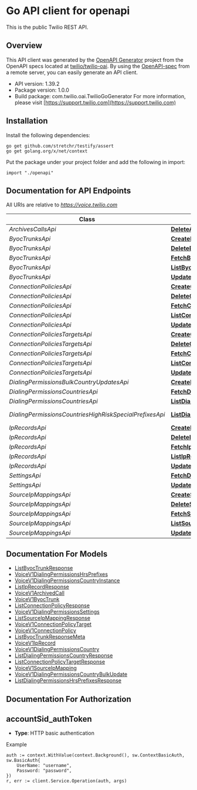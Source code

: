 # Go API client for openapi

This is the public Twilio REST API.

## Overview
This API client was generated by the [OpenAPI Generator](https://openapi-generator.tech) project from the OpenAPI specs located at [twilio/twilio-oai](https://github.com/twilio/twilio-oai/tree/main/spec).  By using the [OpenAPI-spec](https://www.openapis.org/) from a remote server, you can easily generate an API client.

- API version: 1.39.2
- Package version: 1.0.0
- Build package: com.twilio.oai.TwilioGoGenerator
For more information, please visit [https://support.twilio.com](https://support.twilio.com)

## Installation

Install the following dependencies:

```shell
go get github.com/stretchr/testify/assert
go get golang.org/x/net/context
```

Put the package under your project folder and add the following in import:

```golang
import "./openapi"
```

## Documentation for API Endpoints

All URIs are relative to *https://voice.twilio.com*

Class | Method | HTTP request | Description
------------ | ------------- | ------------- | -------------
*ArchivesCallsApi* | [**DeleteArchivedCall**](docs/ArchivesCallsApi.md#deletearchivedcall) | **Delete** /v1/Archives/{Date}/Calls/{Sid} | 
*ByocTrunksApi* | [**CreateByocTrunk**](docs/ByocTrunksApi.md#createbyoctrunk) | **Post** /v1/ByocTrunks | 
*ByocTrunksApi* | [**DeleteByocTrunk**](docs/ByocTrunksApi.md#deletebyoctrunk) | **Delete** /v1/ByocTrunks/{Sid} | 
*ByocTrunksApi* | [**FetchByocTrunk**](docs/ByocTrunksApi.md#fetchbyoctrunk) | **Get** /v1/ByocTrunks/{Sid} | 
*ByocTrunksApi* | [**ListByocTrunk**](docs/ByocTrunksApi.md#listbyoctrunk) | **Get** /v1/ByocTrunks | 
*ByocTrunksApi* | [**UpdateByocTrunk**](docs/ByocTrunksApi.md#updatebyoctrunk) | **Post** /v1/ByocTrunks/{Sid} | 
*ConnectionPoliciesApi* | [**CreateConnectionPolicy**](docs/ConnectionPoliciesApi.md#createconnectionpolicy) | **Post** /v1/ConnectionPolicies | 
*ConnectionPoliciesApi* | [**DeleteConnectionPolicy**](docs/ConnectionPoliciesApi.md#deleteconnectionpolicy) | **Delete** /v1/ConnectionPolicies/{Sid} | 
*ConnectionPoliciesApi* | [**FetchConnectionPolicy**](docs/ConnectionPoliciesApi.md#fetchconnectionpolicy) | **Get** /v1/ConnectionPolicies/{Sid} | 
*ConnectionPoliciesApi* | [**ListConnectionPolicy**](docs/ConnectionPoliciesApi.md#listconnectionpolicy) | **Get** /v1/ConnectionPolicies | 
*ConnectionPoliciesApi* | [**UpdateConnectionPolicy**](docs/ConnectionPoliciesApi.md#updateconnectionpolicy) | **Post** /v1/ConnectionPolicies/{Sid} | 
*ConnectionPoliciesTargetsApi* | [**CreateConnectionPolicyTarget**](docs/ConnectionPoliciesTargetsApi.md#createconnectionpolicytarget) | **Post** /v1/ConnectionPolicies/{ConnectionPolicySid}/Targets | 
*ConnectionPoliciesTargetsApi* | [**DeleteConnectionPolicyTarget**](docs/ConnectionPoliciesTargetsApi.md#deleteconnectionpolicytarget) | **Delete** /v1/ConnectionPolicies/{ConnectionPolicySid}/Targets/{Sid} | 
*ConnectionPoliciesTargetsApi* | [**FetchConnectionPolicyTarget**](docs/ConnectionPoliciesTargetsApi.md#fetchconnectionpolicytarget) | **Get** /v1/ConnectionPolicies/{ConnectionPolicySid}/Targets/{Sid} | 
*ConnectionPoliciesTargetsApi* | [**ListConnectionPolicyTarget**](docs/ConnectionPoliciesTargetsApi.md#listconnectionpolicytarget) | **Get** /v1/ConnectionPolicies/{ConnectionPolicySid}/Targets | 
*ConnectionPoliciesTargetsApi* | [**UpdateConnectionPolicyTarget**](docs/ConnectionPoliciesTargetsApi.md#updateconnectionpolicytarget) | **Post** /v1/ConnectionPolicies/{ConnectionPolicySid}/Targets/{Sid} | 
*DialingPermissionsBulkCountryUpdatesApi* | [**CreateDialingPermissionsCountryBulkUpdate**](docs/DialingPermissionsBulkCountryUpdatesApi.md#createdialingpermissionscountrybulkupdate) | **Post** /v1/DialingPermissions/BulkCountryUpdates | 
*DialingPermissionsCountriesApi* | [**FetchDialingPermissionsCountry**](docs/DialingPermissionsCountriesApi.md#fetchdialingpermissionscountry) | **Get** /v1/DialingPermissions/Countries/{IsoCode} | 
*DialingPermissionsCountriesApi* | [**ListDialingPermissionsCountry**](docs/DialingPermissionsCountriesApi.md#listdialingpermissionscountry) | **Get** /v1/DialingPermissions/Countries | 
*DialingPermissionsCountriesHighRiskSpecialPrefixesApi* | [**ListDialingPermissionsHrsPrefixes**](docs/DialingPermissionsCountriesHighRiskSpecialPrefixesApi.md#listdialingpermissionshrsprefixes) | **Get** /v1/DialingPermissions/Countries/{IsoCode}/HighRiskSpecialPrefixes | 
*IpRecordsApi* | [**CreateIpRecord**](docs/IpRecordsApi.md#createiprecord) | **Post** /v1/IpRecords | 
*IpRecordsApi* | [**DeleteIpRecord**](docs/IpRecordsApi.md#deleteiprecord) | **Delete** /v1/IpRecords/{Sid} | 
*IpRecordsApi* | [**FetchIpRecord**](docs/IpRecordsApi.md#fetchiprecord) | **Get** /v1/IpRecords/{Sid} | 
*IpRecordsApi* | [**ListIpRecord**](docs/IpRecordsApi.md#listiprecord) | **Get** /v1/IpRecords | 
*IpRecordsApi* | [**UpdateIpRecord**](docs/IpRecordsApi.md#updateiprecord) | **Post** /v1/IpRecords/{Sid} | 
*SettingsApi* | [**FetchDialingPermissionsSettings**](docs/SettingsApi.md#fetchdialingpermissionssettings) | **Get** /v1/Settings | 
*SettingsApi* | [**UpdateDialingPermissionsSettings**](docs/SettingsApi.md#updatedialingpermissionssettings) | **Post** /v1/Settings | 
*SourceIpMappingsApi* | [**CreateSourceIpMapping**](docs/SourceIpMappingsApi.md#createsourceipmapping) | **Post** /v1/SourceIpMappings | 
*SourceIpMappingsApi* | [**DeleteSourceIpMapping**](docs/SourceIpMappingsApi.md#deletesourceipmapping) | **Delete** /v1/SourceIpMappings/{Sid} | 
*SourceIpMappingsApi* | [**FetchSourceIpMapping**](docs/SourceIpMappingsApi.md#fetchsourceipmapping) | **Get** /v1/SourceIpMappings/{Sid} | 
*SourceIpMappingsApi* | [**ListSourceIpMapping**](docs/SourceIpMappingsApi.md#listsourceipmapping) | **Get** /v1/SourceIpMappings | 
*SourceIpMappingsApi* | [**UpdateSourceIpMapping**](docs/SourceIpMappingsApi.md#updatesourceipmapping) | **Post** /v1/SourceIpMappings/{Sid} | 


## Documentation For Models

 - [ListByocTrunkResponse](docs/ListByocTrunkResponse.md)
 - [VoiceV1DialingPermissionsHrsPrefixes](docs/VoiceV1DialingPermissionsHrsPrefixes.md)
 - [VoiceV1DialingPermissionsCountryInstance](docs/VoiceV1DialingPermissionsCountryInstance.md)
 - [ListIpRecordResponse](docs/ListIpRecordResponse.md)
 - [VoiceV1ArchivedCall](docs/VoiceV1ArchivedCall.md)
 - [VoiceV1ByocTrunk](docs/VoiceV1ByocTrunk.md)
 - [ListConnectionPolicyResponse](docs/ListConnectionPolicyResponse.md)
 - [VoiceV1DialingPermissionsSettings](docs/VoiceV1DialingPermissionsSettings.md)
 - [ListSourceIpMappingResponse](docs/ListSourceIpMappingResponse.md)
 - [VoiceV1ConnectionPolicyTarget](docs/VoiceV1ConnectionPolicyTarget.md)
 - [VoiceV1ConnectionPolicy](docs/VoiceV1ConnectionPolicy.md)
 - [ListByocTrunkResponseMeta](docs/ListByocTrunkResponseMeta.md)
 - [VoiceV1IpRecord](docs/VoiceV1IpRecord.md)
 - [VoiceV1DialingPermissionsCountry](docs/VoiceV1DialingPermissionsCountry.md)
 - [ListDialingPermissionsCountryResponse](docs/ListDialingPermissionsCountryResponse.md)
 - [ListConnectionPolicyTargetResponse](docs/ListConnectionPolicyTargetResponse.md)
 - [VoiceV1SourceIpMapping](docs/VoiceV1SourceIpMapping.md)
 - [VoiceV1DialingPermissionsCountryBulkUpdate](docs/VoiceV1DialingPermissionsCountryBulkUpdate.md)
 - [ListDialingPermissionsHrsPrefixesResponse](docs/ListDialingPermissionsHrsPrefixesResponse.md)


## Documentation For Authorization



## accountSid_authToken

- **Type**: HTTP basic authentication

Example

```golang
auth := context.WithValue(context.Background(), sw.ContextBasicAuth, sw.BasicAuth{
    UserName: "username",
    Password: "password",
})
r, err := client.Service.Operation(auth, args)
```

